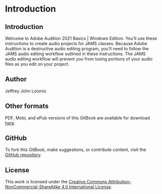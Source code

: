 # Introduction

## Introduction

Welcome to Adobe Audition 2021 Basics \| Windows Edition. You’ll use these instructions to create audio projects for JAMS classes. Because Adobe Audition is a destructive audio editing program, you’ll need to follow the JAMS audio editing workflow outlined in these instructions. The JAMS audio editing workflow will prevent you from losing portions of your audio files as you edit on your project.

## Author

Jeffrey John Loomis

## Other formats

PDF, Mobi, and ePub versions of this GitBook are available for download [here](https://www.gitbook.com/book/jjloomis/adobe-audition-basic-audio-editing/details).

## GitHub

To fork this GitBook, make suggestions, or contribute content, visit the [GitHub repository](https://github.com/jjloomis/adobe-audition-basic-audio-editing). 

## License

This work is licensed under the [Creative Commons Attribution-NonCommercial-ShareAlike 4.0 International License](https://creativecommons.org/licenses/by-nc-sa/4.0/).

